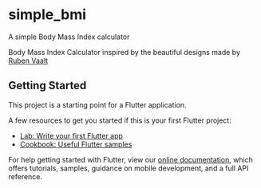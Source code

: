# simple_bmi

A simple Body Mass Index calculator 

Body Mass Index Calculator inspired by the beautiful designs made by [Ruben Vaalt](https://dribbble.com/shots/4585382-Simple-BMI-Calculator)

## Getting Started

This project is a starting point for a Flutter application.

A few resources to get you started if this is your first Flutter project:

- [Lab: Write your first Flutter app](https://flutter.dev/docs/get-started/codelab)
- [Cookbook: Useful Flutter samples](https://flutter.dev/docs/cookbook)

For help getting started with Flutter, view our
[online documentation](https://flutter.dev/docs), which offers tutorials,
samples, guidance on mobile development, and a full API reference.

